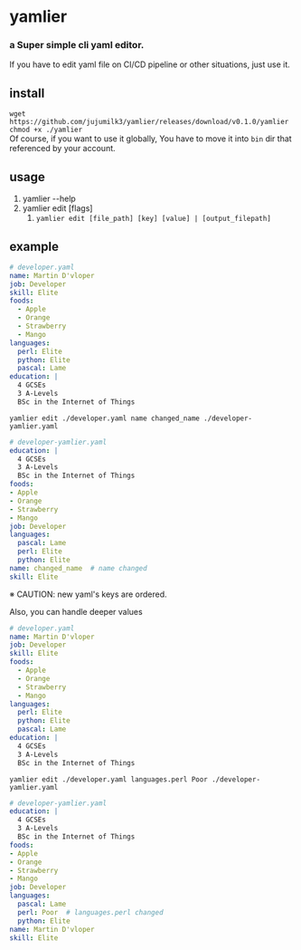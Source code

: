 # yamlier
### a Super simple cli yaml editor.
If you have to edit yaml file on CI/CD pipeline or other situations, just use it.

## install
`wget https://github.com/jujumilk3/yamlier/releases/download/v0.1.0/yamlier`  
`chmod +x ./yamlier`  
Of course, if you want to use it globally, You have to move it into `bin` dir
that referenced by your account. 

## usage
1. yamlier --help
2. yamlier edit [flags]
   1. `yamlier edit [file_path] [key] [value] | [output_filepath]` 

## example
```yaml
# developer.yaml
name: Martin D'vloper
job: Developer
skill: Elite
foods:
  - Apple
  - Orange
  - Strawberry
  - Mango
languages:
  perl: Elite
  python: Elite
  pascal: Lame
education: |
  4 GCSEs
  3 A-Levels
  BSc in the Internet of Things
```
`yamlier edit ./developer.yaml name changed_name ./developer-yamlier.yaml`
```yaml
# developer-yamlier.yaml
education: |
  4 GCSEs
  3 A-Levels
  BSc in the Internet of Things
foods:
- Apple
- Orange
- Strawberry
- Mango
job: Developer
languages:
  pascal: Lame
  perl: Elite
  python: Elite
name: changed_name  # name changed
skill: Elite
```
※ CAUTION: new yaml's keys are ordered. 

Also, you can handle deeper values
```yaml
# developer.yaml
name: Martin D'vloper
job: Developer
skill: Elite
foods:
  - Apple
  - Orange
  - Strawberry
  - Mango
languages:
  perl: Elite
  python: Elite
  pascal: Lame
education: |
  4 GCSEs
  3 A-Levels
  BSc in the Internet of Things
```
`yamlier edit ./developer.yaml languages.perl Poor ./developer-yamlier.yaml`
```yaml
# developer-yamlier.yaml
education: |
  4 GCSEs
  3 A-Levels
  BSc in the Internet of Things
foods:
- Apple
- Orange
- Strawberry
- Mango
job: Developer
languages:
  pascal: Lame
  perl: Poor  # languages.perl changed
  python: Elite
name: Martin D'vloper
skill: Elite
```
